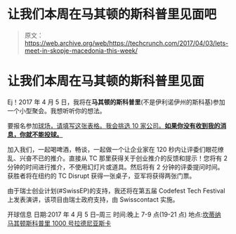 # 让我们本周在马其顿的斯科普里见面吧 

> 原文：<https://web.archive.org/web/https://techcrunch.com/2017/04/03/lets-meet-in-skopje-macedonia-this-week/>

# 让我们本周在马其顿的斯科普里见面

Eј！2017 年 4 月 5 日，我将在**马其顿的斯科普里**(不是伊利诺伊州的斯科基)参加一个小型聚会。我想听听你的想法。

要报名参加[球场，请填写这张表格。我会挑选 10 家公司。**如果你没有收到我的消息，你就不能投球。**](https://web.archive.org/web/20230130001635/https://docs.google.com/forms/d/e/1FAIpQLSeWa4enQK2vREBkqJYAFQqXil305I0AFWnPHHywf66YZVAy6g/viewform?usp=sf_link)

加入我们，一起喝啤酒，畅谈，一起做一个让企业家在 120 秒内让评委们眼花缭乱、兴奋不已的推介。直接从 TC 那里获得关于创业推介的反馈和提示！您将有 2 分钟的时间进行推介，不使用幻灯片或道具。然后将有 2 分钟的评委提问时间。获胜者将在纽约的 TC Disrupt 获得一张桌子，亚军将获得两张门票。

由于瑞士创业计划(#SwissEP)的支持，我还将在第五届 Codefest Tech Festival 上发表演讲，该项目由瑞士政府支持，由 Swisscontact 实施。

开球信息
日期:2017 年 4 月 5 日–周三
时间:晚上 7-9 点(19-21 点)
地点:[坎蒂纳](https://web.archive.org/web/20230130001635/https://www.facebook.com/KantinaLoungeBar/)
[马其顿斯科普里 1000 号拉德尼亚斯卡](https://web.archive.org/web/20230130001635/https://goo.gl/maps/UX4uyE2wsnT2)